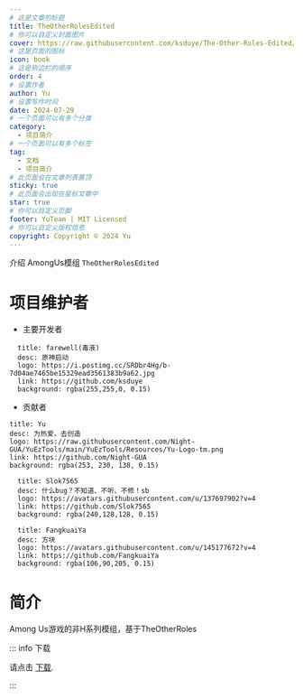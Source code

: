 ```yaml
---
# 这是文章的标题
title: TheOtherRolesEdited
# 你可以自定义封面图片
cover: https://raw.githubusercontent.com/ksduye/The-Other-Roles-Edited/main/Images/TORE_logo.png
# 这是页面的图标
icon: book
# 这是侧边栏的顺序
order: 4
# 设置作者
author: Yu
# 设置写作时间
date: 2024-07-29
# 一个页面可以有多个分类
category:
  - 项目简介
# 一个页面可以有多个标签
tag:
  - 文档
  - 项目简介
# 此页面会在文章列表置顶
sticky: true
# 此页面会出现在星标文章中
star: true
# 你可以自定义页脚
footer: YuTeam | MIT Licensed
# 你可以自定义版权信息
copyright: Copyright © 2024 Yu
---
```


介绍 AmongUs模组 `TheOtherRolesEdited` 

<!-- more -->

# 项目维护者

- 主要开发者

```component VPCard
  title: farewell(毒液)
  desc: 原神启动
  logo: https://i.postimg.cc/SRDbr4Hg/b-7d04ae7465be15329ead3561383b9a62.jpg
  link: https://github.com/ksduye
  background: rgba(255,255,0, 0.15)
```
- 贡献者

```component VPCard
title: Yu
desc: 为热爱，去创造
logo: https://raw.githubusercontent.com/Night-GUA/YuEzTools/main/YuEzTools/Resources/Yu-Logo-tm.png
link: https://github.com/Night-GUA
background: rgba(253, 230, 138, 0.15)
```

```component VPCard
  title: Slok7565
  desc: 什么bug？不知道、不听、不修！sb
  logo: https://avatars.githubusercontent.com/u/137697902?v=4
  link: https://github.com/Slok7565
  background: rgba(240,128,128, 0.15)
```

```component VPCard
  title: FangkuaiYa
  desc: 方块
  logo: https://avatars.githubusercontent.com/u/145177672?v=4
  link: https://github.com/FangkuaiYa
  background: rgba(106,90,205, 0.15)
```

# 简介

Among Us游戏的非H系列模组，基于TheOtherRoles

::: info 下载

请点击 [下载](https://github.com/ksduye/The-Other-Roles-Edited/releases).

:::